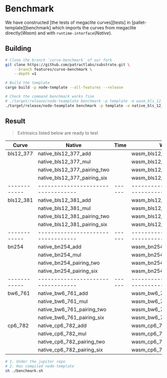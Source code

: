 # Benchmark

We have constructed [the tests of megaclite curves][tests] in [pallet-template][benchmark] which imports the curves from megaclite directly(*Wasm*) and with `runtime-interface`(*Native*).


## Building

```bash
# Clone the branch `curve-benchmark` of our fork
git clone https://github.com/patractlabs/substrate.git \
    --branch features/curve-benchmark \
    --depth =1

# Build the template
cargo build -p node-template --all-features --release

# Check the command benchmark works fine
# ./target/release/node-teamplate benchmark -p template -e wasm_bls_12_381_add
./target/release/node-teamplate benchmark -p template -e native_bls_12_381_add

```

## Result

> Extrinsics listed below are ready to test

| Curve      | Native                           | Time | Wasm                           | Time |
|------------|----------------------------------|------|--------------------------------|------|
| bls12\_377 | native\_bls12\_377\_add          |      | wasm\_bls12\_377\_add          |      |
|            | native\_bls12\_377\_mul          |      | wasm\_bls12\_377\_mul          |      |
|            | native\_bls12\_377\_pairing\_two |      | wasm\_bls12\_377\_pairing\_two |      |
|            | native\_bls12\_377\_pairing\_six |      | wasm\_bls12\_377\_pairing\_six |      |
|------------|----------------------------------|------|--------------------------------|------|
| bls12\_381 | native\_bls12\_381\_add          |      | wasm\_bls12\_381\_add          |      |
|            | native\_bls12\_381\_mul          |      | wasm\_bls12\_381\_mul          |      |
|            | native\_bls12\_381\_pairing\_two |      | wasm\_bls12\_381\_pairing\_two |      |
|            | native\_bls12\_381\_pairing\_six |      | wasm\_bls12\_381\_pairing\_six |      |
|------------|----------------------------------|------|--------------------------------|------|
| bn254      | native\_bn254\_add               |      | wasm\_bn254\_add               |      |
|            | native\_bn254\_mul               |      | wasm\_bn254\_mul               |      |
|            | native\_bn254\_pairing\_two      |      | wasm\_bn254\_pairing\_two      |      |
|            | native\_bn254\_pairing\_six      |      | wasm\_bn254\_pairing\_six      |      |
|------------|----------------------------------|------|--------------------------------|------|
| bw6\_761   | native\_bw6\_761\_add            |      | wasm\_bw6\_761\_add            |      |
|            | native\_bw6\_761\_mul            |      | wasm\_bw6\_761\_mul            |      |
|            | native\_bw6\_761\_pairing\_two   |      | wasm\_bw6\_761\_pairing\_two   |      |
|            | native\_bw6\_761\_pairing\_six   |      | wasm\_bw6\_761\_pairing\_six   |      |
| cp6\_782   | native\_cp6\_782\_add            |      | wasm\_cp6\_782\_add            |      |
|            | native\_cp6\_782\_mul            |      | wasm\_cp6\_782\_mul            |      |
|            | native\_cp6\_782\_pairing\_two   |      | wasm\_cp6\_782\_pairing\_two   |      |
|            | native\_cp6\_782\_pairing\_six   |      | wasm\_cp6\_782\_pairing\_six   |      |

```bash
# 1. Under the jupiter repo
# 2. Has compiled node-template
sh ./benchmark.sh
```
